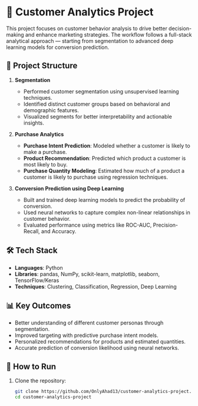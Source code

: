 # 🧠 Customer Analytics Project

This project focuses on customer behavior analysis to drive better decision-making and enhance marketing strategies. The workflow follows a full-stack analytical approach — starting from segmentation to advanced deep learning models for conversion prediction.

## 📁 Project Structure

1. **Segmentation**
   - Performed customer segmentation using unsupervised learning techniques.
   - Identified distinct customer groups based on behavioral and demographic features.
   - Visualized segments for better interpretability and actionable insights.

2. **Purchase Analytics**
   - **Purchase Intent Prediction**: Modeled whether a customer is likely to make a purchase.
   - **Product Recommendation**: Predicted which product a customer is most likely to buy.
   - **Purchase Quantity Modeling**: Estimated how much of a product a customer is likely to purchase using regression techniques.

3. **Conversion Prediction using Deep Learning**
   - Built and trained deep learning models to predict the probability of conversion.
   - Used neural networks to capture complex non-linear relationships in customer behavior.
   - Evaluated performance using metrics like ROC-AUC, Precision-Recall, and Accuracy.

## 🛠️ Tech Stack

- **Languages**: Python
- **Libraries**: pandas, NumPy, scikit-learn, matplotlib, seaborn, TensorFlow/Keras
- **Techniques**: Clustering, Classification, Regression, Deep Learning

## 📊 Key Outcomes

- Better understanding of different customer personas through segmentation.
- Improved targeting with predictive purchase intent models.
- Personalized recommendations for products and estimated quantities.
- Accurate prediction of conversion likelihood using neural networks.

## 🚀 How to Run

1. Clone the repository:
   ```bash
   git clone https://github.com/OnlyAhad13/customer-analytics-project.git
   cd customer-analytics-project
